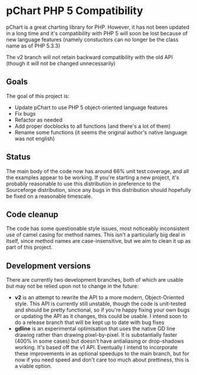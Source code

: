 pChart PHP 5 Compatibility
==========================

pChart is a great charting library for PHP. 
However, it has not been updated in a long time and it's compatibility
with PHP 5 will soon be lost because of new language features 
(namely constuctors can no longer be the class name as of PHP 5.3.3)

The v2 branch will not retain backward compatibility with the old API
(though it will not be changed unnecessarily)

## Goals

The goal of this project is:

* Update pChart to use PHP 5 object-oriented language features
* Fix bugs
* Refactor as needed
* Add proper docblocks to all functions (and there's a lot of them)
* Rename some functions (it seems the original author's native language was not english)
 
## Status

The main body of the code now has around 66% unit test coverage, and
all the examples appear to be working. If you're starting a new
project, it's probably reasonable to use this distribution in
preference to the Sourceforge distribution, since any bugs in this
distribution should hopefully be fixed on a reasonable timescale.

## Code cleanup

The code has some questionable style issues, most noticeably
inconsistent use of camel casing for method names. This isn't a
particularly big deal in itself, since method names are
case-insensitive, but we aim to clean it up as part of this project.

## Development versions

There are currently two development branches, both of which are usable
but may not be relied upon not to change in the future:

* **v2** is an attempt to rewrite the API to a more modern,
  Object-Oriented style. This API is currently still unstable, though
  the code is unit-tested and should be pretty functional, so if
  you're happy fixing your own bugs or updating the API as it changes,
  this could be usable. I intend soon to do a release branch that will
  be kept up to date with bug fixes
* **gdline** is an experimental optimisation that uses the native GD
  line drawing rather than drawing pixel-by-pixel. It is substantially
  faster (400% in some cases) but doesn't have antialiasing or
  drop-shadows working. It's based off the v1 API. Eventually I intend
  to incorporate these improvements in as optional speedups to the
  main branch, but for now if you need speed and don't care too much
  about prettiness, this is a viable option.
 
